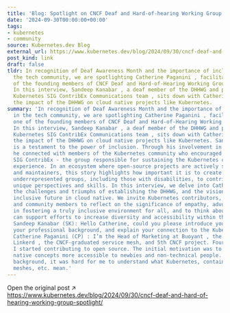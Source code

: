 ```yaml
---
title: 'Blog: Spotlight on CNCF Deaf and Hard-of-hearing Working Group (DHHWG)'
date: '2024-09-30T00:00:00+00:00'
tags:
- kubernetes
- community
source: Kubernetes.dev Blog
external_url: https://www.kubernetes.dev/blog/2024/09/30/cncf-deaf-and-hard-of-hearing-working-group-spotlight/
post_kind: link
draft: false
tldr: In recognition of Deaf Awareness Month and the importance of inclusivity in
  the tech community, we are spotlighting Catherine Paganini , facilitator and one
  of the founding members of CNCF Deaf and Hard-of-Hearing Working Group (DHHWG).
  In this interview, Sandeep Kanabar , a deaf member of the DHHWG and part of the
  Kubernetes SIG ContribEx Communications team , sits down with Catherine to explore
  the impact of the DHHWG on cloud native projects like Kubernetes.
summary: 'In recognition of Deaf Awareness Month and the importance of inclusivity
  in the tech community, we are spotlighting Catherine Paganini , facilitator and
  one of the founding members of CNCF Deaf and Hard-of-Hearing Working Group (DHHWG).
  In this interview, Sandeep Kanabar , a deaf member of the DHHWG and part of the
  Kubernetes SIG ContribEx Communications team , sits down with Catherine to explore
  the impact of the DHHWG on cloud native projects like Kubernetes. Sandeep’s journey
  is a testament to the power of inclusion. Through his involvement in the DHHWG,
  he connected with members of the Kubernetes community who encouraged him to join
  SIG ContribEx - the group responsible for sustaining the Kubernetes contributor
  experience. In an ecosystem where open-source projects are actively seeking contributors
  and maintainers, this story highlights how important it is to create pathways for
  underrepresented groups, including those with disabilities, to contribute their
  unique perspectives and skills. In this interview, we delve into Catherine’s journey,
  the challenges and triumphs of establishing the DHHWG, and the vision for a more
  inclusive future in cloud native. We invite Kubernetes contributors, maintainers,
  and community members to reflect on the significance of empathy, advocacy, and community
  in fostering a truly inclusive environment for all, and to think about how they
  can support efforts to increase diversity and accessibility within their own projects.
  Sandeep Kanabar (SK): Hello Catherine, could you please introduce yourself, share
  your professional background, and explain your connection to the Kubernetes ecosystem?
  Catherine Paganini (CP) : I’m the Head of Marketing at Buoyant , the creator of
  Linkerd , the CNCF-graduated service mesh, and 5th CNCF project. Four years ago,
  I started contributing to open source. The initial motivation was to make cloud
  native concepts more accessible to newbies and non-technical people. Without a technical
  background, it was hard for me to understand what Kubernetes, containers, service
  meshes, etc. mean.'
---
```

Open the original post ↗ https://www.kubernetes.dev/blog/2024/09/30/cncf-deaf-and-hard-of-hearing-working-group-spotlight/
